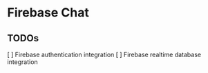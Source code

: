 # Firebase Chat

## TODOs
[ ] Firebase authentication integration
[ ] Firebase realtime database integration 